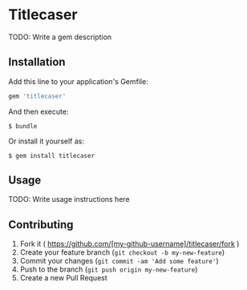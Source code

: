 # Titlecaser

TODO: Write a gem description

## Installation

Add this line to your application's Gemfile:

```ruby
gem 'titlecaser'
```

And then execute:

    $ bundle

Or install it yourself as:

    $ gem install titlecaser

## Usage

TODO: Write usage instructions here

## Contributing

1. Fork it ( https://github.com/[my-github-username]/titlecaser/fork )
2. Create your feature branch (`git checkout -b my-new-feature`)
3. Commit your changes (`git commit -am 'Add some feature'`)
4. Push to the branch (`git push origin my-new-feature`)
5. Create a new Pull Request
